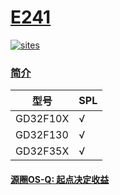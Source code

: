 ﻿# [E241](https://github.com/OS-Q/E241)

[![sites](http://182.61.61.133/link/resources/OSQ.png)](http://www.OS-Q.com)


### [简介](https://github.com/OS-Q/E241/wiki)

|  型号 |  SPL  |
| -------- | ------ |
| GD32F10X |   √    |
| GD32F130 |   √    |
| GD32F35X |   √    |



#### [源圈OS-Q: 起点决定收益](http://www.OS-Q.com)
